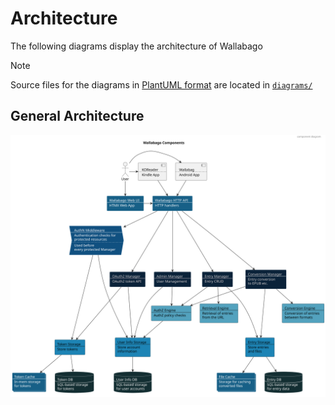 # Architecture

The following diagrams display the architecture of Wallabago

> [!NOTE]
> 
> Source files for the diagrams in [PlantUML format](https://plantuml.com/deployment-diagram) are located in [`diagrams/`](./diagrams/)

## General Architecture

![General Architecture](./diagrams/dist/architecture-components.svg)